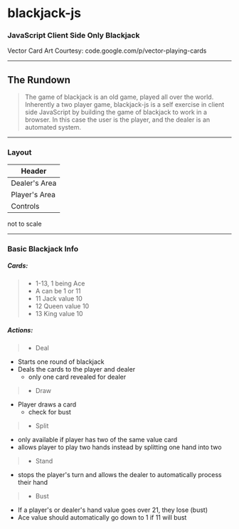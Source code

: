 # blackjack-js
### JavaScript Client Side Only Blackjack

Vector Card Art Courtesy: code.google.com/p/vector-playing-cards

-----

## The Rundown

> The game of blackjack is an old game, played all over the world. Inherently a two player game, blackjack-js is a self exercise in client side JavaScript by building the game of blackjack to work in a browser. In this case the user is the player, and the dealer is an automated system.


-----

### Layout

| Header
|-
| Dealer's Area
| Player's Area
| Controls

not to scale

-----

### Basic Blackjack Info

##### Cards:

> - 1-13, 1 being Ace
> - A can be 1 or 11
> - 11 Jack value 10
> - 12 Queen value 10
> - 13 King value 10

##### Actions:
> - Deal
 - Starts one round of blackjack
 - Deals the cards to the player and dealer
   - only one card revealed for dealer
> - Draw
 - Player draws a card
   - check for bust
> - Split
  - only available if player has two of the same value card
  - allows player to play two hands instead by splitting one hand into two
> - Stand
  - stops the player's turn and allows the dealer to automatically process their hand
> - Bust
 - If a player's or dealer's hand value goes over 21, they lose (bust)
 - Ace value should automatically go down to 1 if 11 will bust
